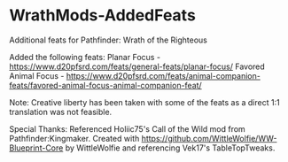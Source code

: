 # WrathMods-AddedFeats
Additional feats for Pathfinder: Wrath of the Righteous

Added the following feats:
Planar Focus - https://www.d20pfsrd.com/feats/general-feats/planar-focus/
Favored Animal Focus - https://www.d20pfsrd.com/feats/animal-companion-feats/favored-animal-focus-animal-companion-feat/

Note: Creative liberty has been taken with some of the feats as a direct 1:1 translation was not feasible.

Special Thanks:
Referenced Holiic75's Call of the Wild mod from Pathfinder:Kingmaker.
Created with https://github.com/WittleWolfie/WW-Blueprint-Core by WittleWolfie and referencing Vek17's TableTopTweaks.
